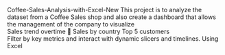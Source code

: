  Coffee-Sales-Analysis-with-Excel-New
 This project is to analyze the dataset from a Coffee Sales shop and also create a dashboard that allows the management of the company to visualize  
 Sales trend overtime   Sales by country 
 Top 5 customers  
 Filter by key metrics and interact with dynamic slicers and timelines.
 Using Excel 
